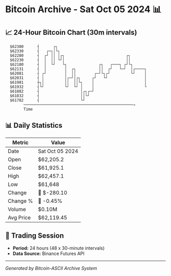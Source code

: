 # Bitcoin Archive - Sat Oct 05 2024 📊

## 📈 24-Hour Bitcoin Chart (30m intervals)

```
  $62380      ┤      ┌┐                                        
  $62330      ┤   ┌─┐│└┐                                       
  $62280      ┤  ┌┘ ││ │┌┐                           ┌┐        
  $62230      ┤  │  ││ └┘│                           ││        
  $62180      ┤  │  └┘   └┐              ┌┐   ┌───┐ ┌┘└┐       
  $62131      ┤  │        │  ┌┐          ││  ┌┘   └─┘  │┌────┐ 
  $62081      ┤ ┌┘        │  ││        ┌─┘└┐┌┘         └┘    │ 
  $62031      ┤ │         │┌─┘│┌┐     ┌┘   └┘                │ 
  $61981      ┼┐│         ││  ││└┐    │                      │ 
  $61932      ┤└┘         └┘  └┘ │    │                      └ 
  $61882      ┤                  │┌┐┌─┘                        
  $61832      ┤                  ││└┘                          
  $61782      ┤                  └┘                            
        ────────────────────────────────────────────────→
        Time
```

## 📊 Daily Statistics

| Metric | Value |
|--------|-------|
| Date | Sat Oct 05 2024 |
| Open | $62,205.2 |
| Close | $61,925.1 |
| High | $62,457.1 |
| Low | $61,648 |
| Change | 🔴 $-280.10 |
| Change % | 🔴 -0.45% |
| Volume | $0.10M |
| Avg Price | $62,119.45 |

## 📅 Trading Session

- **Period:** 24 hours (48 x 30-minute intervals)
- **Data Source:** Binance Futures API

---
*Generated by Bitcoin-ASCII Archive System*
